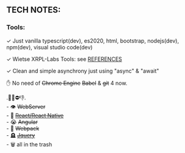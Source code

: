 
## TECH NOTES:


### Tools:

 ✓ Just vanilla typescript(dev), es2020, html, bootstrap, nodejs(dev), npm(dev), visual studio code(dev)<br/>

 ✓ Wietse XRPL-Labs Tools: see [REFERENCES](https://github.com/f1f47a23/AWESOME/blob/main/README.md)<br/>

 ✓ Clean and simple asynchrony just using "async" & "await" <br/>

 ✋ No need of ~~Chrome Engine~~  ~~Babel~~ & ~~git~~ 4 now.<br/>

 .🚫❌⛔👎.<br>
    - 👁️ ~~WebServer~~   
    - 💩 [~~React/React Native~~](reactjs-idea.md)   
    - 😭 ~~Angular~~   
    - 🦴  ~~Webpack~~   
    - 🪦 [~~Jquery~~](https://thelicato.medium.com/jquery-is-useless-in-2022-65f5bab3177)<br/> 
    - 🗑️ all in the trash
 
 
 


